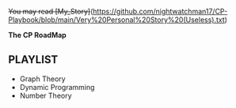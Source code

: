 ~~You may read [My_Story]~~(https://github.com/nightwatchman17/CP-Playbook/blob/main/Very%20Personal%20Story%20(Useless).txt)

**The CP RoadMap**

## **PLAYLIST**

- Graph Theory
- Dynamic Programming
- Number Theory